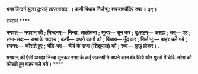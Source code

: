 **भगवन्निन्दनं श्रुत्वा दु:सहं तत्सभासद: ।** **कर्णौ पिधाय निर्जग्मु: शपन्तश्चेदिपं रुषा ॥ ३९॥** 

शब्दार्थ **** 

**भगवत्—** **भगवान् की** **; निन्दनम्—** **निन्दा, आलोचना** **; श्रुत्वा—** **सुन कर** **; दु:सहम्—** **असह्य** **; तत्—** **वह** **; सभा-सद:—** **सभा के** **सदस्य** **; कर्णौ—** **अपने कानों को** **; पिधाय—** **मूँद कर** **; निर्जग्मु:—** **बाहर चले गये** **; शपन्त:—** **कोसते हुए** **; चेदि-पम्—** **चेदि के** **राजा (शिशुपाल) को** **; रुषा—** **क्रुद्ध होकर।** **.** 

**भगवान् की ऐसी असह्य निन्दा सुनकर सभा के कई सदस्यों ने अपने कान बंद लिये और** **गुस्से में चेदि-नरेश को कोसते हुए बाहर चले गये।** **** 